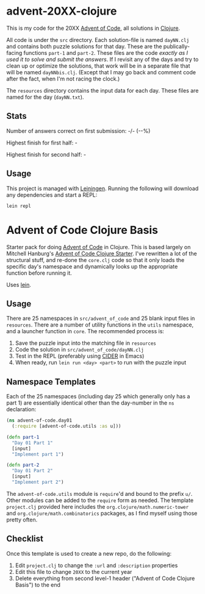 # advent-20XX-clojure

This is my code for the 20XX [Advent of Code](https://adventofcode.com/20XX),
all solutions in [Clojure](https://clojure.org/).

All code is under the `src` directory. Each solution-file is named `dayNN.clj`
and contains both puzzle solutions for that day. These are the
publically-facing functions `part-1` and `part-2`. These files are the code
*exactly as I used it to solve and submit the answers*. If I revisit any of the
days and try to clean up or optimize the solutions, that work will be in a
separate file that will be named `dayNNbis.clj`. (Except that I may go back and
comment code after the fact, when I'm not racing the clock.)

The `resources` directory contains the input data for each day. These files are
named for the day (`dayNN.txt`).

## Stats

Number of answers correct on first submission: -/- (--%)

Highest finish for first half: -

Highest finish for second half: -

## Usage

This project is managed with [Leiningen](https://leiningen.org/). Running the
following will download any dependencies and start a REPL:

```
lein repl
```

# Advent of Code Clojure Basis

Starter pack for doing [Advent of Code](https://www.adventofcode.com) in
Clojure. This is based largely on Mitchell Hanburg's [Advent of Code
Clojure Starter](https://github.com/mhanberg/advent-of-code-clojure-starter).
I've rewritten a lot of the structural stuff, and re-done the `core.clj` code
so that it only loads the specific day's namespace and dynamically looks up the
appropriate function before running it.

Uses [lein](https://github.com/technomancy/leiningen).

## Usage

There are 25 namespaces in `src/advent_of_code` and 25 blank input files in
`resources`. There are a number of utility functions in the `utils` namespace,
and a launcher function in `core`. The recommended process is:

1. Save the puzzle input into the matching file in `resources`
1. Code the solution in `src/advent_of_code/dayNN.clj`
1. Test in the REPL (preferably using [CIDER](https://cider.mx/) in Emacs)
1. When ready, run `lein run <day> <part>` to run with the puzzle input

## Namespace Templates

Each of the 25 namespaces (including day 25 which generally only has a part 1)
are essentially identical other than the day-number in the `ns` declaration:

```clojure
(ns advent-of-code.day01
  (:require [advent-of-code.utils :as u]))

(defn part-1
  "Day 01 Part 1"
  [input]
  "Implement part 1")

(defn part-2
  "Day 01 Part 2"
  [input]
  "Implement part 2")
```

The `advent-of-code.utils` module is `require`'d and bound to the prefix `u/`.
Other modules can be added to the `require` form as needed. The template
`project.clj` provided here includes the `org.clojure/math.numeric-tower` and
`org.clojure/math.combinatorics` packages, as I find myself using those pretty
often.

## Checklist

Once this template is used to create a new repo, do the following:

1. Edit `project.clj` to change the `:url` and `:description` properties
2. Edit this file to change `20XX` to the current year
3. Delete everything from second level-1 header ("Advent of Code Clojure Basis")
   to the end
